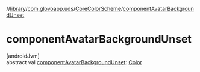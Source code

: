 //[library](../../../index.md)/[com.glovoapp.uds](../index.md)/[CoreColorScheme](index.md)/[componentAvatarBackgroundUnset](component-avatar-background-unset.md)

# componentAvatarBackgroundUnset

[androidJvm]\
abstract val [componentAvatarBackgroundUnset](component-avatar-background-unset.md): [Color](https://developer.android.com/reference/kotlin/androidx/compose/ui/graphics/Color.html)
